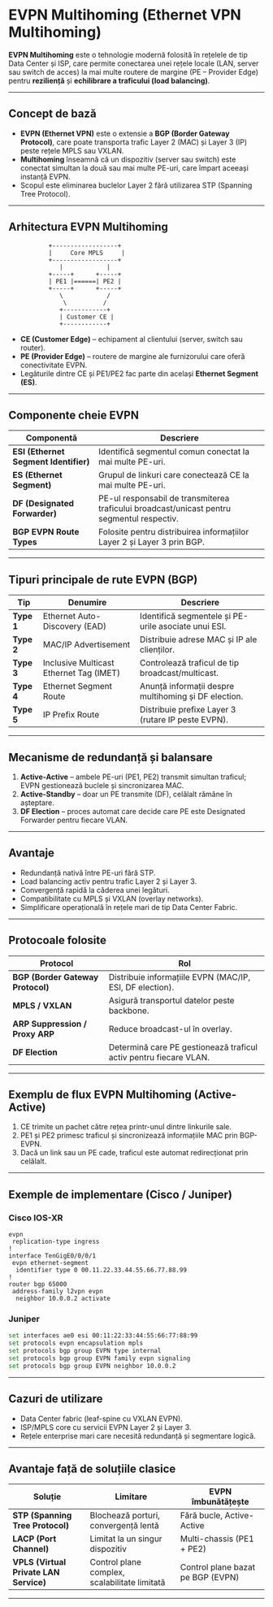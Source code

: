 # EVPN Multihoming (Ethernet VPN Multihoming)

**EVPN Multihoming** este o tehnologie modernă folosită în rețelele de tip Data Center și ISP, care permite conectarea unei rețele locale (LAN, server sau switch de acces) la mai multe routere de margine (PE – Provider Edge) pentru **reziliență** și **echilibrare a traficului (load balancing)**.

---

## Concept de bază

- **EVPN (Ethernet VPN)** este o extensie a **BGP (Border Gateway Protocol)**, care poate transporta trafic Layer 2 (MAC) și Layer 3 (IP) peste rețele MPLS sau VXLAN.  
- **Multihoming** înseamnă că un dispozitiv (server sau switch) este conectat simultan la două sau mai multe PE-uri, care împart aceeași instanță EVPN.  
- Scopul este eliminarea buclelor Layer 2 fără utilizarea STP (Spanning Tree Protocol).

---

## Arhitectura EVPN Multihoming

```
           +------------------+
           |     Core MPLS     |
           +------------------+
              |            |
           +-----+      +-----+
           | PE1 |======| PE2 |
           +-----+      +-----+
              \            /
               \          /
              +------------+
              | Customer CE |
              +------------+
```

- **CE (Customer Edge)** – echipament al clientului (server, switch sau router).  
- **PE (Provider Edge)** – routere de margine ale furnizorului care oferă conectivitate EVPN.  
- Legăturile dintre CE și PE1/PE2 fac parte din același **Ethernet Segment (ES)**.

---

## Componente cheie EVPN

| Componentă | Descriere |
|-------------|------------|
| **ESI (Ethernet Segment Identifier)** | Identifică segmentul comun conectat la mai multe PE-uri. |
| **ES (Ethernet Segment)** | Grupul de linkuri care conectează CE la mai multe PE-uri. |
| **DF (Designated Forwarder)** | PE-ul responsabil de transmiterea traficului broadcast/unicast pentru segmentul respectiv. |
| **BGP EVPN Route Types** | Folosite pentru distribuirea informațiilor Layer 2 și Layer 3 prin BGP. |

---

## Tipuri principale de rute EVPN (BGP)

| Tip | Denumire | Descriere |
|------|-----------|------------|
| **Type 1** | Ethernet Auto-Discovery (EAD) | Identifică segmentele și PE-urile asociate unui ESI. |
| **Type 2** | MAC/IP Advertisement | Distribuie adrese MAC și IP ale clienților. |
| **Type 3** | Inclusive Multicast Ethernet Tag (IMET) | Controlează traficul de tip broadcast/multicast. |
| **Type 4** | Ethernet Segment Route | Anunță informații despre multihoming și DF election. |
| **Type 5** | IP Prefix Route | Distribuie prefixe Layer 3 (rutare IP peste EVPN). |

---

## Mecanisme de redundanță și balansare

1. **Active-Active** – ambele PE-uri (PE1, PE2) transmit simultan traficul; EVPN gestionează buclele și sincronizarea MAC.  
2. **Active-Standby** – doar un PE transmite (DF), celălalt rămâne în așteptare.  
3. **DF Election** – proces automat care decide care PE este Designated Forwarder pentru fiecare VLAN.

---

## Avantaje

- Redundanță nativă între PE-uri fără STP.  
- Load balancing activ pentru trafic Layer 2 și Layer 3.  
- Convergență rapidă la căderea unei legături.  
- Compatibilitate cu MPLS și VXLAN (overlay networks).  
- Simplificare operațională în rețele mari de tip Data Center Fabric.

---

## Protocoale folosite

| Protocol | Rol |
|-----------|------|
| **BGP (Border Gateway Protocol)** | Distribuie informațiile EVPN (MAC/IP, ESI, DF election). |
| **MPLS / VXLAN** | Asigură transportul datelor peste backbone. |
| **ARP Suppression / Proxy ARP** | Reduce broadcast-ul în overlay. |
| **DF Election** | Determină care PE gestionează traficul activ pentru fiecare VLAN. |

---

## Exemplu de flux EVPN Multihoming (Active-Active)

1. CE trimite un pachet către rețea printr-unul dintre linkurile sale.  
2. PE1 și PE2 primesc traficul și sincronizează informațiile MAC prin BGP-EVPN.  
3. Dacă un link sau un PE cade, traficul este automat redirecționat prin celălalt.  

---

## Exemple de implementare (Cisco / Juniper)

### Cisco IOS-XR
```cisco
evpn
 replication-type ingress
!
interface TenGigE0/0/0/1
 evpn ethernet-segment
  identifier type 0 00.11.22.33.44.55.66.77.88.99
!
router bgp 65000
 address-family l2vpn evpn
  neighbor 10.0.0.2 activate
```

### Juniper
```bash
set interfaces ae0 esi 00:11:22:33:44:55:66:77:88:99
set protocols evpn encapsulation mpls
set protocols bgp group EVPN type internal
set protocols bgp group EVPN family evpn signaling
set protocols bgp group EVPN neighbor 10.0.0.2
```

---

## Cazuri de utilizare

- Data Center fabric (leaf-spine cu VXLAN EVPN).  
- ISP/MPLS core cu servicii EVPN Layer 2 și Layer 3.  
- Rețele enterprise mari care necesită redundanță și segmentare logică.  

---

## Avantaje față de soluțiile clasice

| Soluție | Limitare | EVPN îmbunătățește |
|----------|-----------|-------------------|
| **STP (Spanning Tree Protocol)** | Blochează porturi, convergență lentă | Fără bucle, Active-Active |
| **LACP (Port Channel)** | Limitat la un singur dispozitiv | Multi-chassis (PE1 + PE2) |
| **VPLS (Virtual Private LAN Service)** | Control plane complex, scalabilitate limitată | Control plane bazat pe BGP (EVPN) |

---